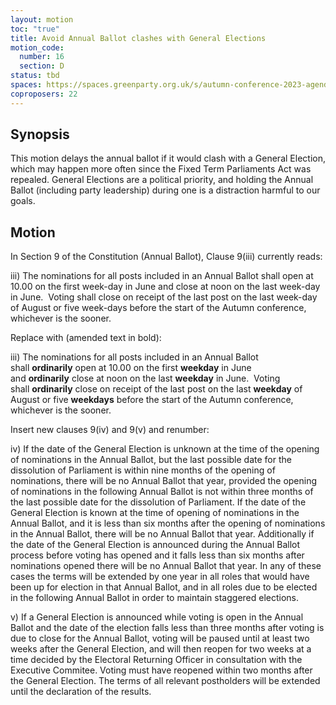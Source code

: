 ```yaml
---
layout: motion
toc: "true"
title: Avoid Annual Ballot clashes with General Elections
motion_code:
  number: 16
  section: D
status: tbd
spaces: https://spaces.greenparty.org.uk/s/autumn-conference-2023-agenda-forum/post/post/view?id=10554
coproposers: 22
---
```

## Synopsis

This motion delays the annual ballot if it would clash with a General Election, which may happen more often since the Fixed Term Parliaments Act was repealed. General Elections are a political priority, and holding the Annual Ballot (including party leadership) during one is a distraction harmful to our goals.

## Motion

In Section 9 of the Constitution (Annual Ballot), Clause 9(iii) currently reads:

iii) The nominations for all posts included in an Annual Ballot shall open at 10.00 on the first week-day in June and close at noon on the last week-day in June.  Voting shall close on receipt of the last post on the last week-day of August or five week-days before the start of the Autumn conference, whichever is the sooner.

Replace with (amended text in bold):

iii) The nominations for all posts included in an Annual Ballot shall **ordinarily** open at 10.00 on the first **weekday** in June and **ordinarily** close at noon on the last **weekday** in June.  Voting shall **ordinarily** close on receipt of the last post on the last **weekday** of August or five **weekdays** before the start of the Autumn conference, whichever is the sooner.

Insert new clauses 9(iv) and 9(v) and renumber:

iv) If the date of the General Election is unknown at the time of the opening of nominations in the Annual Ballot, but the last possible date for the dissolution of Parliament is within nine months of the opening of nominations, there will be no Annual Ballot that year, provided the opening of nominations in the following Annual Ballot is not within three months of the last possible date for the dissolution of Parliament. If the date of the General Election is known at the time of opening of nominations in the Annual Ballot, and it is less than six months after the opening of nominations in the Annual Ballot, there will be no Annual Ballot that year. Additionally if the date of the General Election is announced during the Annual Ballot process before voting has opened and it falls less than six months after nominations opened there will be no Annual Ballot that year. In any of these cases the terms will be extended by one year in all roles that would have been up for election in that Annual Ballot, and in all roles due to be elected in the following Annual Ballot in order to maintain staggered elections.

v) If a General Election is announced while voting is open in the Annual Ballot and the date of the election falls less than three months after voting is due to close for the Annual Ballot, voting will be paused until at least two weeks after the General Election, and will then reopen for two weeks at a time decided by the Electoral Returning Officer in consultation with the Executive Commitee. Voting must have reopened within two months after the General Election. The terms of all relevant postholders will be extended until the declaration of the results.